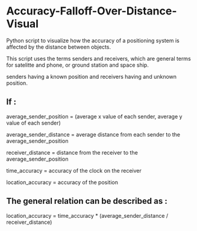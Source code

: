 # Accuracy-Falloff-Over-Distance-Visual

Python script to visualize how the accuracy of a positioning system is affected by the distance between objects.

This script uses the terms senders and receivers, which are general terms for satelitte and phone, or ground station and space ship.

senders having a known position and receivers having and unknown position.

## If :

average_sender_position = (average x value of each sender, average y value of each sender)

average_sender_distance = average distance from each sender to the average_sender_position

receiver_distance = distance from the receiver to the average_sender_position

time_accuracy = accuracy of the clock on the receiver

location_accuracy = accuracy of the position

## The general relation can be described as :

location_accuracy = time_accuracy * (average_sender_distance / receiver_distance)
